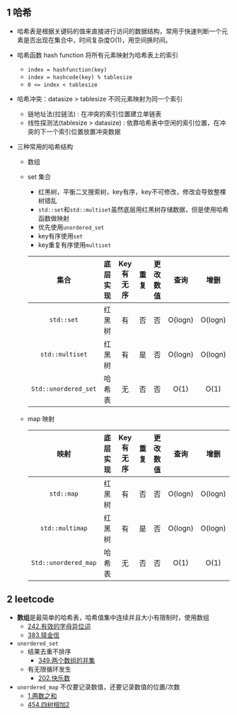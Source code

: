 ## 1 哈希
* 哈希表是根据关键码的值来直接进行访问的数据结构，常用于快速判断一个元素是否出现在集合中，时间复杂度O(1)，用空间换时间。

* 哈希函数 hash function 将所有元素映射为哈希表上的索引
    * `index = hashfunction(key)`
    * `index = hashcode(key) % tablesize`
    * `0 <= index < tablesize`

* 哈希冲突：datasize > tablesize 不同元素映射为同一个索引
    * 链地址法(拉链法) : 在冲突的索引位置建立单链表
    * 线性探测法(tablesize > datasize) : 依靠哈希表中空闲的索引位置，在冲突的下一个索引位置放置冲突数据

* 三种常用的哈希结构
    * 数组
    * set 集合
        * 红黑树，平衡二叉搜索树，key有序，key不可修改，修改会导致整棵树错乱
        * `std::set`和`std::multiset`虽然底层用红黑树存储数据，但是使用哈希函数做映射
        * 优先使用`unordered_set`
        * key有序使用`set`
        * key重复有序使用`multiset`
        
        | 集合                 | 底层实现 | Key有无序 | 重复  | 更改数值 | 查询      | 增删      |
        |:------------------:|:----:|:------:|:---:|:----:|:-------:|:-------:|
        | `std::set`           | 红黑树  | 有      | 否   | 否    | O(logn) | O(logn) |
        | `std::multiset`      | 红黑树  | 有      | 是   | 否    | O(logn) | O(logn) |
        | `Std::unordered_set` | 哈希表  | 无      | 否   | 否    | O(1)    | O(1)    |
    
    * map 映射
            
        | 映射                 | 底层实现 | Key有无序 | 重复  | 更改数值 | 查询      | 增删      |
        |:------------------:|:----:|:------:|:---:|:----:|:-------:|:-------:|
        | `std::map`           | 红黑树  | 有      | 否   | 否    | O(logn) | O(logn) |
        | `std::multimap`      | 红黑树  | 有      | 是   | 否    | O(logn) | O(logn) |
        | `Std::unordered_map` | 哈希表  | 无      | 否   | 否    | O(1)    | O(1)    |
    
## 2 leetcode    
* **数组**是最简单的哈希表，哈希值集中连续并且大小有限制时，使用数组
    * [242.有效的字母异位词](https://github.com/Yiming-Zuo/Diary-2021/blob/main/leetcode/242.有效的字母异位词.cpp)
    * [383.赎金信](https://github.com/Yiming-Zuo/Diary-2021/blob/main/leetcode/383.赎金信.cpp)
* `unordered_set`
    * 结果去重不排序
        * [349.两个数组的并集](https://github.com/Yiming-Zuo/Diary-2021/blob/main/leetcode/349.两个数组的并集.cpp)
    * 有无限循环发生
        * [202.快乐数](https://github.com/Yiming-Zuo/Diary-2021/blob/main/leetcode/202.快乐数.cpp)
* `unordered_map` 不仅要记录数值，还要记录数值的位置/次数
    * [1.两数之和](https://github.com/Yiming-Zuo/Diary-2021/blob/main/leetcode/1.两数之和.cpp)
    * [454.四树相加2](https://github.com/Yiming-Zuo/Diary-2021/blob/main/leetcode/454.四树相加2.cpp)
